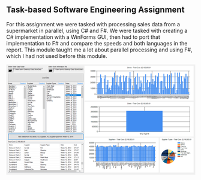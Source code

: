 ## Task-based Software Engineering Assignment
For this assignment we were tasked with processing sales data from a supermarket in parallel, using C# and F#.
We were tasked with creating a C# implementation with a WinForms GUI, then had to port that implementation to F# and compare the speeds and both languages in the report.
This module taught me a lot about parallel processing and using F#, which I had not used before this module.

![Image of C# GUI](./TBS-CSharp-GUI.png)
